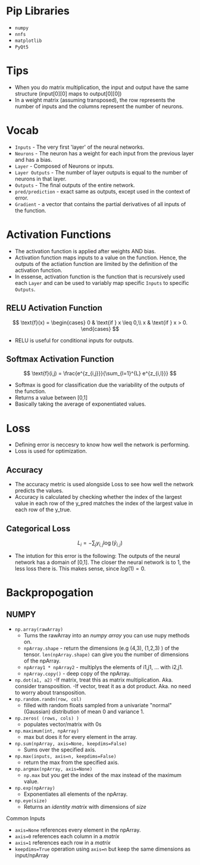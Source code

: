 # Pip Libraries

- `numpy`
- `nnfs`
- `matplotlib`
- `PyQt5`

# Tips

- When you do matrix multiplication, the input and output have the same structure (input[0][0] maps to output[0][0])
- In a weight matrix (assuming transposed), the row represents the number of inputs and the columns represent the number of neurons.

# Vocab

- `Inputs` - The very first 'layer' of the neural networks.
- `Neurons` - The neuron has a weight for each input from the previous layer and has a bias.
- `Layer` - Composed of Neurons or inputs.
- `Layer Outputs` - The number of layer outputs is equal to the number of neurons in that layer.
- `Outputs` - The final outputs of the entire network.
- `pred/prediction` - exact same as outputs, except used in the context of error.
- `Gradient` - a vector that contains the partial derivatives of all inputs of the function.

# Activation Functions

- The activation function is applied after weights AND bias.
- Activation function maps inputs to a value on the function. Hence, the outputs of the actiation function are limited by the definition of the activation function.
- In essense, activation function is the function that is recursively used each `Layer` and can be used to variably map specific
  `Inputs` to specific `Outputs`.

## RELU Activation Function

$$
\text{f}(x) =
\begin{cases}
0 & \text{if } x \leq 0,\\
x & \text{if } x > 0.
\end{cases}
$$

- RELU is useful for conditional inputs for outputs.

## Softmax Activation Function

$$
\text{f}(i,j) = \frac{e^{z_{i,j}}}{\sum_{l=1}^{L} e^{z_{i,l}}}
$$

- Softmax is good for classification due the variability of the outputs of the function.
- Returns a value between [0,1]
- Basically taking the average of exponentiated values.

# Loss

- Defining error is neccesry to know how well the network is performing.
- Loss is used for optimization.

## Accuracy

- The accuracy metric is used alongside Loss to see how well the network predicts the values.
- Accuracy is calculated by checking whether the index of the largest value in each row of the y_pred matches the index of the largest value in each row of the y_true.

## Categorical Loss

$$
L_i = - \sum_{j} y_{i,j} \log(\hat{y}_{i,j})
$$

- The intution for this error is the following: The outputs of the neural network has a domain of [0,1]. The closer the neural network is to 1, the less loss there is. This makes sense, since $log(1) = 0$.

# Backpropogation

## NUMPY

- `np.array(rawArray)`
  - Turns the rawArray into an _numpy array_ you can use nupy methods on.
  - `npArray.shape` - return the dimensions (e.g (4,3), (1,2,3) ) of the tensor. `len(npArray.shape)` can give you the number of dimensions of the npArray.
  - `npArray1 * npArray2` - multiplys the elements of i1,j1, ... with i2,j1.
  - `npArray.copy()` - deep copy of the npArray.
- `np.dot(a1, a2)`
  -If matrix, treat this as matrix multiplication. Aka. consider transposition.
  -If vector, treat it as a dot product. Aka. no need to worry about transposition.
- `np.random.randn(row, col)`
  - filled with random floats sampled from a univariate "normal" (Gaussian) distribution of mean 0 and variance 1.
- `np.zeros( (rows, cols) )`
  - populates vector/matrix with 0s
- `np.maximum(int, npArray)`
  - max but does it for every element in the array.
- `np.sum(npArray, axis=None, keepdims=False)`
  - Sums over the specified axis.
- `np.max(inputs, axis=n, keepdims=False)`
  - return the max from the specified axis.
- `np.argmax(npArray, axis=None)`
  - `np.max` but you get the index of the max instead of the maximum value.
- `np.exp(npArray)`
  - Exponentiates all elements of the npArray.
- `np.eye(size)`
  - Returns an _identity matrix_ with dimensions of _size_

Common Inputs

- `axis=None` references every element in the npArray.
- `axis=0` references each column in a _matrix_
- `axis=1` references each row in a _matrix_
- `keepdims=True` operation using `axis=n` but keep the same dimensions as input/npArray
